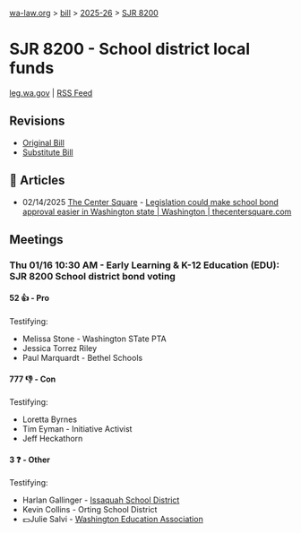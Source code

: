 [wa-law.org](/) > [bill](/bill/) > [2025-26](/bill/2025-26/) > [SJR 8200](/bill/2025-26/sjr/8200/)

# SJR 8200 - School district local funds
[leg.wa.gov](https://app.leg.wa.gov/billsummary?BillNumber=8200&Year=2025&Initiative=false) | [RSS Feed](./rss.xml)

## Revisions
* [Original Bill](1/)
* [Substitute Bill](S/)

## 📰 Articles
* 02/14/2025 [The Center Square](/org/the_center_square/) - [Legislation could make school bond approval easier in Washington state | Washington | thecentersquare.com](https://www.thecentersquare.com/washington/article_00347752-eb07-11ef-bdcc-c33cecbc677d.html#:~:text=Senate%20Joint%20Resolution%208200)

## Meetings
### Thu 01/16 10:30 AM - Early Learning & K-12 Education (EDU): SJR 8200 School district bond voting
#### 52 👍 - Pro
Testifying:
* Melissa Stone - Washington STate PTA
* Jessica Torrez Riley
* Paul Marquardt - Bethel Schools

#### 777 👎 - Con
Testifying:
* Loretta Byrnes
* Tim Eyman - Initiative Activist
* Jeff Heckathorn

#### 3 ❓ - Other
Testifying:
* Harlan Gallinger - [Issaquah School District](/org/issaquah_school_district/)
* Kevin Collins - Orting School District
* 💵Julie Salvi - [Washington Education Association](/org/washington_education_association/)
